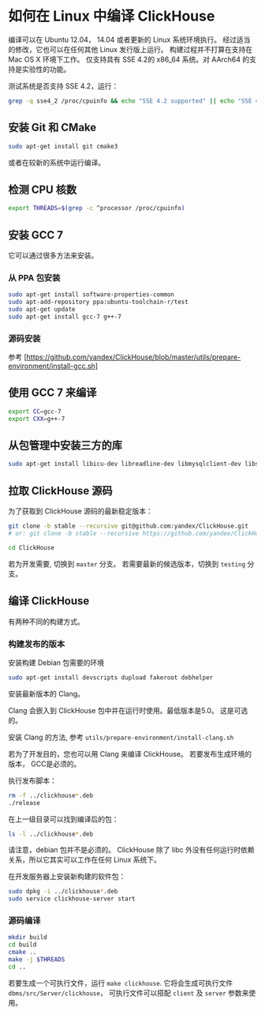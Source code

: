 # 如何在 Linux 中编译 ClickHouse

编译可以在 Ubuntu 12.04， 14.04 或者更新的 Linux 系统环境执行。
经过适当的修改，它也可以在任何其他 Linux 发行版上运行。
构建过程并不打算在支持在  Mac OS X 环境下工作。
仅支持具有 SSE 4.2的 x86_64 系统。对 AArch64 的支持是实验性的功能。

测试系统是否支持 SSE 4.2，运行：

```bash
grep -q sse4_2 /proc/cpuinfo && echo "SSE 4.2 supported" || echo "SSE 4.2 not supported"
```

## 安装 Git 和 CMake

```bash
sudo apt-get install git cmake3
```

或者在较新的系统中运行编译。

## 检测 CPU 核数

```bash
export THREADS=$(grep -c ^processor /proc/cpuinfo)
```

## 安装 GCC 7

它可以通过很多方法来安装。

### 从 PPA 包安装

```bash
sudo apt-get install software-properties-common
sudo apt-add-repository ppa:ubuntu-toolchain-r/test
sudo apt-get update
sudo apt-get install gcc-7 g++-7
```

### 源码安装

参考 [https://github.com/yandex/ClickHouse/blob/master/utils/prepare-environment/install-gcc.sh]

## 使用 GCC 7 来编译

```bash
export CC=gcc-7
export CXX=g++-7
```

## 从包管理中安装三方的库

```bash
sudo apt-get install libicu-dev libreadline-dev libmysqlclient-dev libssl-dev unixodbc-dev
```

## 拉取 ClickHouse 源码

为了获取到 ClickHouse 源码的最新稳定版本：

```bash
git clone -b stable --recursive git@github.com:yandex/ClickHouse.git
# or: git clone -b stable --recursive https://github.com/yandex/ClickHouse.git

cd ClickHouse
```

若为开发需要, 切换到 `master` 分支。
若需要最新的候选版本，切换到 `testing` 分支。

## 编译 ClickHouse

有两种不同的构建方式。

### 构建发布的版本

安装构建 Debian 包需要的环境

```bash
sudo apt-get install devscripts dupload fakeroot debhelper
```

安装最新版本的 Clang。

Clang 会嵌入到 ClickHouse 包中并在运行时使用。最低版本是5.0。 这是可选的。

安装 Clang 的方法, 参考 `utils/prepare-environment/install-clang.sh`

若为了开发目的，您也可以用 Clang 来编译 ClickHouse。
若要发布生成环境的版本， GCC是必须的。

执行发布脚本：

```bash
rm -f ../clickhouse*.deb
./release
```

在上一级目录可以找到编译后的包：

```bash
ls -l ../clickhouse*.deb
```

请注意，debian 包并不是必须的。
ClickHouse 除了 libc 外没有任何运行时依赖关系，所以它其实可以工作在任何 Linux 系统下。

在开发服务器上安装新构建的软件包：

```bash
sudo dpkg -i ../clickhouse*.deb
sudo service clickhouse-server start
```

### 源码编译

```bash
mkdir build
cd build
cmake ..
make -j $THREADS
cd ..
```

若要生成一个可执行文件，运行 `make clickhouse`.
它将会生成可执行文件 `dbms/src/Server/clickhouse`， 可执行文件可以搭配 `client` 及 `server` 参数来使用。


